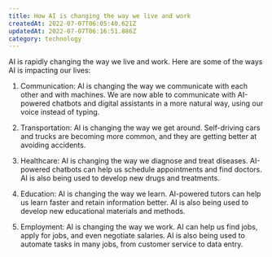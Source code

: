 ```yaml
---
title: How AI is changing the way we live and work
createdAt: 2022-07-07T06:05:40.621Z
updatedAt: 2022-07-07T06:16:51.886Z
category: technology
---
```


AI is rapidly changing the way we live and work. Here are some of the ways AI is impacting our lives:

1. Communication: AI is changing the way we communicate with each other and with machines. We are now able to communicate with AI-powered chatbots and digital assistants in a more natural way, using our voice instead of typing.

2. Transportation: AI is changing the way we get around. Self-driving cars and trucks are becoming more common, and they are getting better at avoiding accidents.

3. Healthcare: AI is changing the way we diagnose and treat diseases. AI-powered chatbots can help us schedule appointments and find doctors. AI is also being used to develop new drugs and treatments.

4. Education: AI is changing the way we learn. AI-powered tutors can help us learn faster and retain information better. AI is also being used to develop new educational materials and methods.

5. Employment: AI is changing the way we work. AI can help us find jobs, apply for jobs, and even negotiate salaries. AI is also being used to automate tasks in many jobs, from customer service to data entry.
